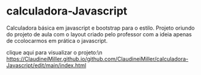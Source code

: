 # calculadora-Javascript
Calculadora básica em javascript e bootstrap para o estilo.
Projeto oriundo do projeto de aula com o layout criado pelo professor com a ideia apenas de ccolocarmos em prática o javascript.

clique aqui para visualizar o projeto:\n
https://ClaudineiMiller.github.io/github.com/ClaudineiMiller/calculadora-Javascript/edit/main/index.html

